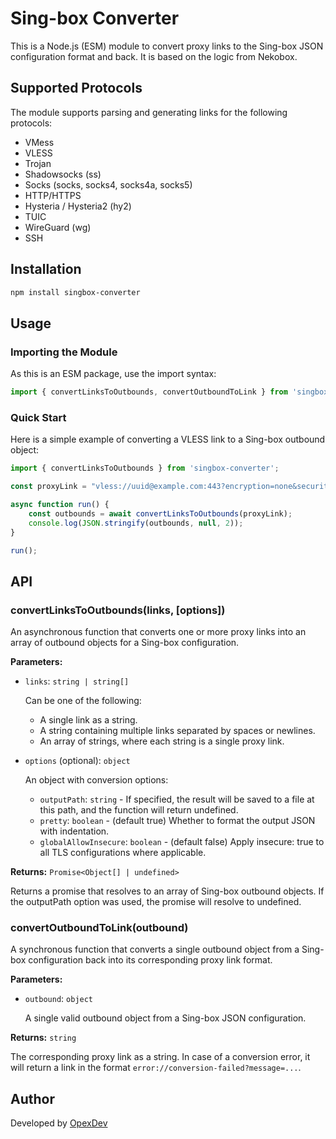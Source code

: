 # Sing-box Converter

This is a Node.js (ESM) module to convert proxy links to the Sing-box JSON configuration format and back. It is based on the logic from Nekobox.

## Supported Protocols

The module supports parsing and generating links for the following protocols:

* VMess
* VLESS
* Trojan
* Shadowsocks (ss)
* Socks (socks, socks4, socks4a, socks5)
* HTTP/HTTPS
* Hysteria / Hysteria2 (hy2)
* TUIC
* WireGuard (wg)
* SSH

## Installation

```bash
npm install singbox-converter
```

## Usage

### Importing the Module

As this is an ESM package, use the import syntax:

```javascript
import { convertLinksToOutbounds, convertOutboundToLink } from 'singbox-converter';
```

### Quick Start

Here is a simple example of converting a VLESS link to a Sing-box outbound object:

```javascript
import { convertLinksToOutbounds } from 'singbox-converter';

const proxyLink = "vless://uuid@example.com:443?encryption=none&security=reality&sni=example.com&fp=chrome&pbk=publicKey&sid=shortId&type=ws&path=/path&host=example.com#My-VLESS-Config";

async function run() {
    const outbounds = await convertLinksToOutbounds(proxyLink);
    console.log(JSON.stringify(outbounds, null, 2));
}

run();
```

## API

### convertLinksToOutbounds(links, [options])

An asynchronous function that converts one or more proxy links into an array of outbound objects for a Sing-box configuration.

**Parameters:**

* `links`: `string | string[]`
  
  Can be one of the following:
  * A single link as a string.
  * A string containing multiple links separated by spaces or newlines.
  * An array of strings, where each string is a single proxy link.

* `options` (optional): `object`
  
  An object with conversion options:
  * `outputPath`: `string` - If specified, the result will be saved to a file at this path, and the function will return undefined.
  * `pretty`: `boolean` - (default true) Whether to format the output JSON with indentation.
  * `globalAllowInsecure`: `boolean` - (default false) Apply insecure: true to all TLS configurations where applicable.

**Returns:** `Promise<Object[] | undefined>`

Returns a promise that resolves to an array of Sing-box outbound objects. If the outputPath option was used, the promise will resolve to undefined.

### convertOutboundToLink(outbound)

A synchronous function that converts a single outbound object from a Sing-box configuration back into its corresponding proxy link format.

**Parameters:**

* `outbound`: `object`
  
  A single valid outbound object from a Sing-box JSON configuration.

**Returns:** `string`

The corresponding proxy link as a string. In case of a conversion error, it will return a link in the format `error://conversion-failed?message=...`.

## Author

Developed by [OpexDev](https://t.me/OpexDev)
